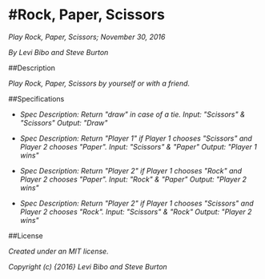 #Rock, Paper, Scissors
===========================

_Play Rock, Paper, Scissors; November 30, 2016_

_By Levi Bibo and Steve Burton_

##Description

_Play Rock, Paper, Scissors by yourself or with a friend._

##Specifications

* _Spec Description: Return "draw" in case of a tie._
  _Input: "Scissors" & "Scissors"_
  _Output: "Draw"_

* _Spec Description: Return "Player 1" if Player 1 chooses "Scissors" and Player 2 chooses "Paper"._
  _Input: "Scissors" & "Paper"_
  _Output: "Player 1 wins"_

* _Spec Description: Return "Player 2" if Player 1 chooses "Rock" and Player 2 chooses "Paper"._
  _Input: "Rock" & "Paper"_
  _Output: "Player 2 wins"_

* _Spec Description: Return "Player 2" if Player 1 chooses "Scissors" and Player 2 chooses "Rock"._
  _Input: "Scissors" & "Rock"_
  _Output: "Player 2 wins"_

##License

_Created under an MIT license._

_Copyright (c) {2016} Levi Bibo and Steve Burton_
